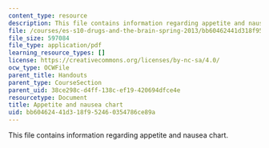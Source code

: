 ```yaml
---
content_type: resource
description: This file contains information regarding appetite and nausea chart.
file: /courses/es-s10-drugs-and-the-brain-spring-2013/bb60462441d318f952460354786ce89a_MITES_S10S13_appetitewk12.pdf
file_size: 597084
file_type: application/pdf
learning_resource_types: []
license: https://creativecommons.org/licenses/by-nc-sa/4.0/
ocw_type: OCWFile
parent_title: Handouts
parent_type: CourseSection
parent_uid: 38ce298c-d4ff-138c-ef19-420694dfce4e
resourcetype: Document
title: Appetite and nausea chart
uid: bb604624-41d3-18f9-5246-0354786ce89a
---
```

This file contains information regarding appetite and nausea chart.